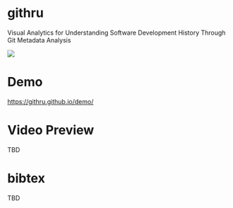 # githru
 Visual Analytics for Understanding Software Development History Through Git Metadata Analysis
 
 <img src="http://hcil.snu.ac.kr/system/researches/representative_images/61/retina/b90b032be77c3a7e4b54a51f9fdeba29b28a6fe0.png"/>
 
# Demo
https://githru.github.io/demo/

# Video Preview
TBD

# bibtex
TBD
